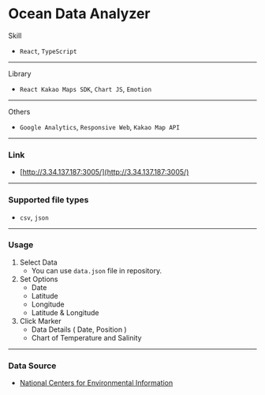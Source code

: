 # Ocean Data Analyzer

Skill
- `React`, `TypeScript`
---
Library
- `React Kakao Maps SDK`, `Chart JS`, `Emotion`
---
Others
- `Google Analytics`, `Responsive Web`, `Kakao Map API`
---
### Link
- [http://3.34.137.187:3005/](http://3.34.137.187:3005/)
---
### Supported file types
- `csv`, `json`
---
### Usage

1. Select Data
    - You can use `data.json` file in repository.
2. Set Options
    - Date
    - Latitude
    - Longitude
    - Latitude & Longitude
3. Click Marker
    - Data Details ( Date, Position )
    - Chart of Temperature and Salinity
---
### Data Source
- [National Centers for Environmental Information](https://www.ncei.noaa.gov/access/world-ocean-database/datawodgeo.html)